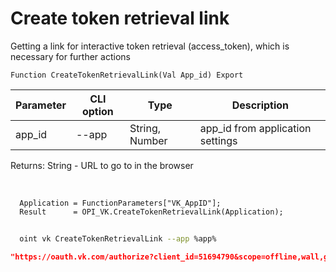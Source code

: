 ﻿---
sidebar_position: 1
---

# Create token retrieval link
Getting a link for interactive token retrieval (access_token), which is necessary for further actions



`Function CreateTokenRetrievalLink(Val App_id) Export`

  | Parameter | CLI option | Type | Description |
  |-|-|-|-|
  | app_id | --app | String, Number | app_id from application settings |

  
  Returns:  String - URL to go to in the browser

<br/>




```bsl title="Code example"
  Application = FunctionParameters["VK_AppID"];
  Result      = OPI_VK.CreateTokenRetrievalLink(Application);
```



```sh title="CLI command example"
    
  oint vk CreateTokenRetrievalLink --app %app%

```

```json title="Result"
"https://oauth.vk.com/authorize?client_id=51694790&scope=offline,wall,groups,photos,stats,stories,ads,market,video&v=5.131&response_type=token&redirect_uri=https://api.vk.com/blank.html"
```
